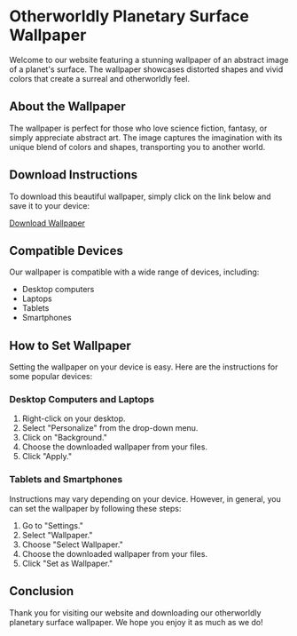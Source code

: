 <!--
Write me markdown content of website with wallpaper:

"An abstract image of a planet's surface, with distorted shapes and vivid colors that create a surreal and otherworldly feel."

The header of the page should not be copy of the text but rather a real content of the website which is using this wallpaper.

- Feel free to use structure like headings, bullets, numbering, blockquotes, paragraphs, horizontal lines, etc.
- You can use formatting like bold or _italic_
- You can include UTF-8 emojis
- Links should be only #hash anchors (and you can refer to the document itself)
- Do not include images
-->

<!--font:Poppins-->

# Otherworldly Planetary Surface Wallpaper

Welcome to our website featuring a stunning wallpaper of an abstract image of a planet's surface. The wallpaper showcases distorted shapes and vivid colors that create a surreal and otherworldly feel.

## About the Wallpaper

The wallpaper is perfect for those who love science fiction, fantasy, or simply appreciate abstract art. The image captures the imagination with its unique blend of colors and shapes, transporting you to another world.

## Download Instructions

To download this beautiful wallpaper, simply click on the link below and save it to your device:

[Download Wallpaper](#)

## Compatible Devices

Our wallpaper is compatible with a wide range of devices, including:

-   Desktop computers
-   Laptops
-   Tablets
-   Smartphones

## How to Set Wallpaper

Setting the wallpaper on your device is easy. Here are the instructions for some popular devices:

### Desktop Computers and Laptops

1. Right-click on your desktop.
2. Select "Personalize" from the drop-down menu.
3. Click on "Background."
4. Choose the downloaded wallpaper from your files.
5. Click "Apply."

### Tablets and Smartphones

Instructions may vary depending on your device. However, in general, you can set the wallpaper by following these steps:

1. Go to "Settings."
2. Select "Wallpaper."
3. Choose "Select Wallpaper."
4. Choose the downloaded wallpaper from your files.
5. Click "Set as Wallpaper."

## Conclusion

Thank you for visiting our website and downloading our otherworldly planetary surface wallpaper. We hope you enjoy it as much as we do!
